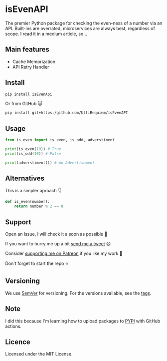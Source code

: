 # isEvenAPI

The premier Python package for checking the even-ness of a number via an
API. Built-ins are overrated, microservices are always best,
regardless of scope. I read it in a medium article, so...

## Main features

- Cache Memorization
- API Retry Handler

## Install

```sh
pip install isEvenApi
```

Or from GitHub 🐱

```sh
pip install git+https:/github.com/UltiRequiem/isEvenAPI
```

## Usage

```python
from is_even import is_even, is_odd, adverstiment

print(is_even(10)) # True
print(is_odd(10)) # False

print(adverstiment()) # An Advertisement
```

## Alternatives

This is a simpler aproach 👇

```python
def is_even(number):
    return number % 2 == 0
```

## Support

Open an Issue, I will check it a soon as possible 👀

If you want to hurry me up a bit
[send me a tweet](https://twitter.com/intent/tweet?text=%40UltiRequiem%20) 😆

Consider [supporting me on Patreon](https://patreon.com/UltiRequiem) if you
like my work 🚀

Don't forget to start the repo ⭐

## Versioning

We use [SemVer](http://semver.org) for versioning.
For the versions available, see the
[tags](https://github.com/UltiRequiem/REPO/tags).

## Note

I did this because I'm learning how to upload packages to
[PYPI](https://pypi.org/project/isEvenAPI) with GitHub actions.

## Licence

Licensed under the MIT License.
